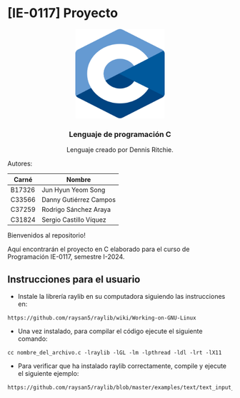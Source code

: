 # [IE-0117] Proyecto

<div align="center">
    <img src="images/C.png" width="200" height="200">
  <h3 align="center">Lenguaje de programación C</h3>
  <p align="center">
    Lenguaje creado por Dennis Ritchie.
  </p>
</div>

Autores:

|Carné|Nombre|
|---|---|
|B17326|Jun Hyun Yeom Song|
|C33566|Danny Gutiérrez Campos|
|C37259|Rodrigo Sánchez Araya|
|C31824|Sergio Castillo Víquez|

Bienvenidos al repositorio!

Aquí encontrarán el proyecto en C elaborado para el curso de Programación IE-0117, semestre I-2024.

## Instrucciones para el usuario

* Instale la librería raylib en su computadora siguiendo las instrucciones en:

~~~
https://github.com/raysan5/raylib/wiki/Working-on-GNU-Linux
~~~

* Una vez instalado, para compilar el código ejecute el siguiente comando:

~~~
cc nombre_del_archivo.c -lraylib -lGL -lm -lpthread -ldl -lrt -lX11
~~~

* Para verificar que ha instalado raylib correctamente, compile y ejecute el siguiente ejemplo:

~~~
https://github.com/raysan5/raylib/blob/master/examples/text/text_input_box.c
~~~